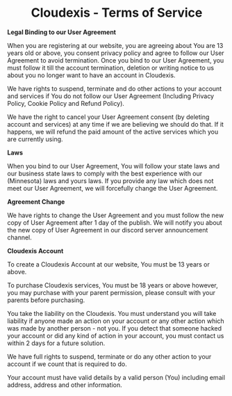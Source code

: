 <h1 align="center">Cloudexis - Terms of Service</h1>

**Legal Binding to our User Agreement**

When you are registering at our website, you are agreeing about You are 13 years old or above, you consent privacy policy and agree to follow our User Agreement to avoid termination. Once you bind to our User Agreement, you must follow it till the account termination, deletion or writing notice to us about you no longer want to have an account in Cloudexis.

We have rights to suspend, terminate and do other actions to your account and services if You do not follow our User Agreement (Including Privacy Policy, Cookie Policy and Refund Policy).

We have the right to cancel your User Agreement consent (by deleting account and services) at any time if we are believing we should do that. If it happens, we will refund the paid amount of the active services which you are currently using.

**Laws**

When you bind to our User Agreement, You will follow your state laws and our business state laws to comply with the best experience with our (Minnesota) laws and yours laws. If you provide any law which does not meet our User Agreement, we will forcefully change the User Agreement.

**Agreement Change**

We have rights to change the User Agreement and you must follow the new copy of User Agreement after 1 day of the publish. We will notify you about the new copy of User Agreement in our discord server announcement channel.

**Cloudexis Account**

To create a Cloudexis Account at our website, You must be 13 years or above.

To purchase Cloudexis services, You must be 18 years or above however, you may purchase with your parent permission, please consult with your parents before purchasing.

You take the liability on the Cloudexis. You must understand you will take liability if anyone made an action on your account or any other action which was made by another person - not you. If you detect that someone hacked your account or did any kind of action in your account, you must contact us within 2 days for a future solution.

We have full rights to suspend, terminate or do any other action to your account if we count that is required to do.

Your account must have valid details by a valid person (You) including email address, address and other information.

